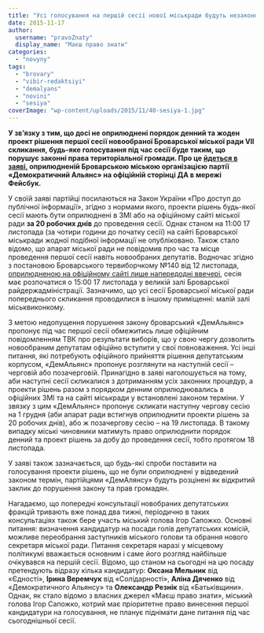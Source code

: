 ```yaml
---
title: "Усі голосування на першій сесії нової міськради будуть незаконними – «ДемАльянс»"
date: 2015-11-17
author: 
  username: "pravoZnaty"
  display_name: "Маєш право знати"
categories: 
  - "novyny"
tags: 
  - "brovary"
  - "vibir-redaktsiyi"
  - "demalyans"
  - "novini"
  - "sesiya"
coverImage: "wp-content/uploads/2015/11/40-sesiya-1.jpg"
---
```


**У зв’язку з тим, що досі не оприлюднені порядок денний та жоден проект рішення першої сесії новообраної Броварської міської ради VII скликання, будь-яке голосування під час сесії буде таким, що порушує законні права територіальної громади. Про це [йдеться в заяві,](https://www.facebook.com/demalliancebrovary/posts/1645002425763046) оприлюдненій Броварською міською організацією партії «Демократичний Альянс» на офіційній сторінці ДА в мережі Фейсбук.**

У своїй заяві партійці посилаються на Закон України «Про доступ до публічної інформації», згідно з нормами якого, проекти рішень будь-якої сесії мають бути оприлюднені в ЗМІ або на офіційному сайті міської ради **за 20 робочих днів** до проведення сесії. Однак станом на 11:00 17 листопада (за чотири години до початку сесії) на сайті Броварської міськради жодної подібної інформації не опубліковано. Також стало відомо, що апарат міської ради не повідомив про час та місце проведення першої сесії навіть новообраних депутатів. Водночас згідно з постановою Броварського тервиборчкому №140 від 12 листопада, [оприлюдненою на офіційному сайті лише напередодні ввечері](http://brovary-rada.gov.ua/postanova-%E2%84%96140-pro-sklikannya-persho%D1%97-ses%D1%96%D1%97-brovarsko%D1%97-m%D1%96sko%D1%97-radi-ki%D1%97vsko%D1%97-oblast%D1%96), сесія має розпочатися о 15:00 17 листопада у великій залі Броварської райдержадміністрації. Зазначимо, що усі сесії Броварської міської ради попереднього скликання проводилися в іншому приміщенні: малій залі міськвиконкому.

З метою недопущення порушення закону броварський «ДемАльянс» пропонує під час першої сесії обмежитись лише офіційним повідомленням ТВК про результати виборів, що у свою чергу дозволить новообраним депутатам офіційно вступити у свої повноваження. Усі інші питання, які потребують офіційного прийняття рішення депутатським корпусом, «ДемАльянс» пропонує розглянути на наступній сесії – черговій або позачерговій. Принагідно в заяві наголошується на тому, аби наступні сесії скликалися з дотриманням усіх законних процедур, а проекти рішень разом з порядком денним оприлюднювались в офіційних ЗМІ та на сайті міськради у встановлені законом терміни. У звязку з цим «ДемАльянс» пропонує скликати наступну чергову сесію на 1 грудня (аби апарат ради встигнув оприлюднити проекти рішень за 20 робочих днів), або ж позачергову сесію – на 19 листопада. В такому випадку міські чиновники матимуть право оприлюднити порядок денний та проект рішень за добу до проведення сесії, тобто протягом 18 листопада.

У заяві також зазначається, що будь-які спроби поставити на голосування проекти рішень, що не були оприлюднені у відведений законом термін, партійцями «ДемАлянсу» будуть розцінені як відкритий заклик до порушення закону та прав громадян.

Нагадаємо, що попередні консультації новобраних депутатських фракцій тривають вже понад два тижні, періодично в таких консультаціях також бере участь міський голова Ігор Сапожко. Основні питання: визначення кандидатур на посади голів депутатських комісій, можливе переобрання заступників міського голови та обрання нового секретаря міської ради. Питання секретаря наразі у місцевому політикумі вважається основним і саме його розгляд найбільше очікувався на першій сесії. Відомо, що станом на сьогодні на цю посаду претендують відразу кілька кандидатур: **Оксана Мельник** від «Єдності», **Ірина Веремчук** від «Солідарності», **Аліна Дяченко** від «Демократичного Альянсу» та **Олександр Резнік** від «Батьківщини». Однак, як стало відомо з власних джерел «Маєш право знати», міський голова Ігор Сапожко, котрий має пріоритетне право винесення першої кандидатури на голосування, не планує піднімати дане питання під час сьогоднішньої сесії.
